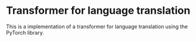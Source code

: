 # Transformer for language translation
This is a implementation of a transformer for language translation using the PyTorch library.
